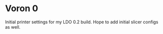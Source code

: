# Voron 0

Initial printer settings for my LDO 0.2 build. Hope to add initial slicer configs as well.
